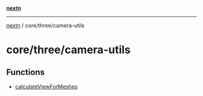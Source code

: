 [**nextn**](../../../README.md)

***

[nextn](../../../modules.md) / core/three/camera-utils

# core/three/camera-utils

## Functions

- [calculateViewForMeshes](functions/calculateViewForMeshes.md)
